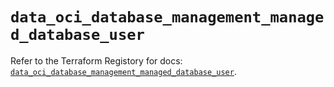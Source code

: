 # `data_oci_database_management_managed_database_user`

Refer to the Terraform Registory for docs: [`data_oci_database_management_managed_database_user`](https://registry.terraform.io/providers/oracle/oci/6.18.0/docs/data-sources/database_management_managed_database_user).
